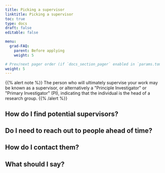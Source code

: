 ```yaml
---
title: Picking a supervisor
linktitle: Picking a supervisor
toc: true
type: docs
draft: false
editable: false

menu:
  grad-FAQ:
    parent: Before applying
    weight: 5

# Prev/next pager order (if `docs_section_pager` enabled in `params.toml`)
weight: 5
---
```


{{% alert note %}}
The person who will ultimately supervise your work may be known as a supervisor, or alternatively a "Principle Investigator" or "Primary Investigator" (PI), indicating that the individual is the head of a research group.
{{% /alert %}}

## How do I find potential supervisors?

## Do I need to reach out to people ahead of time?

## How do I contact them?

## What should I say?
